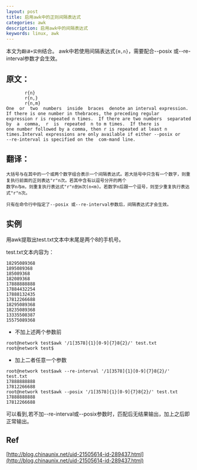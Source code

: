 ```yaml
---
layout: post
title: 启用awk中的正则间隔表达式
categories: awk
description: 启用awk中的间隔表达式
keywords: linux, awk
---
```


本文为`翻译+实例`结合。
awk中若使用间隔表达式`{m,n}`，需要配合--posix 或--re-interval参数才会生效。

## 原文：

```shell
       r{n}
       r{n,}
       r{n,m}    
One  or  two  numbers  inside  braces  denote an interval expression.  If there is one number in thebraces, the preceding regular 
expression r is repeated n times.  If there are two numbers  separated by  a  comma,  r  is  repeated  n to m times.  If there is 
one number followed by a comma, then r is repeated at least n times.Interval expressions are only available if either --posix or 
--re-interval is specified on the  com-mand line.
```

## 翻译：

```
大括号与在其中的一个或两个数字组合表示一个间隔表达式。若大括号中只含有一个数字，则重复执行前面的正则表达"r"n次。若其中含有以逗号分开的两个
数字n与m，则重复执行表达式"r"n到m次(n<m)。若数字n后跟一个逗号，则至少重复执行表达式"r"n次。

只有在命令行中指定了--posix 或--re-interval参数后，间隔表达式才会生效。
```

## 实例

用awk提取出test.txt文本中末尾是两个8的手机号。

test.txt文本内容为：
```
18295089368
1895089368
185089368
182089368
17888888888
17884432254
17888132435
17812266688
18295089368
18235089368
13335508387
15575089368
```
- 不加上述两个参数前
```
root@network test$awk '/1[3578]{1}[0-9]{7}8{2}/' test.txt
root@network test$
```
- 加上二者任意一个参数
```
root@network test$awk --re-interval '/1[3578]{1}[0-9]{7}8{2}/' test.txt
17888888888
17812266688
root@network test$awk --posix '/1[3578]{1}[0-9]{7}8{2}/' test.txt
17888888888
17812266688
```

可以看到,若不加--re-interval或--posix参数时，匹配后无结果输出，加上之后即正常输出。

## Ref
[http://blog.chinaunix.net/uid-21505614-id-289437.html](http://blog.chinaunix.net/uid-21505614-id-289437.html)
